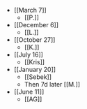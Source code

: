 - [[March 7]]
  - [[P.]]
- [[December 6]]
  - [[L.]]
- [[October 27]]
  - [[K.]]
- [[July 16]]
  - [[Kris]]
- [[January 20]]
  - [[Sebek]]
  - Then 7d later [[M.]] 
- [[June 11]]
  - [[AG]]
